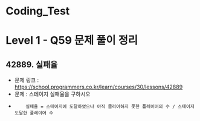# Coding_Test

# Level 1 - Q59 문제 풀이 정리

## 42889. 실패율
- 문제 링크 : https://school.programmers.co.kr/learn/courses/30/lessons/42889
- 문제 : 스테이지 실패율을 구하시오
-         실패율 = 스테이지에 도달하였으나 아직 클리어하지 못한 플레이어의 수 / 스테이지 도달한 플레이어 수


